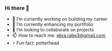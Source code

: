 ### Hi there 👋
- 🔭 I’m currently working on building my career
- 🌱 I’m currently enhancing my portifolio
- 👯 I’m looking to collaborate on projects
- 📫 How to reach me: ebra.rabe3@gmail.com
- ⚡ Fun fact: potterhead

<!--
**NeTrOn404/NeTrOn404** is a ✨ _special_ ✨ repository because its `README.md` (this file) appears on your GitHub profile.

Here are some ideas to get you started:


-->

